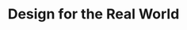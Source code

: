 ---
title: Design for the Real World
authors: 
    - Victor Papanek
image: ../assets/images/placeholder-img.png
---